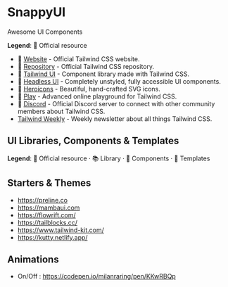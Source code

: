 # SnappyUI

Awesome UI Components 

**Legend**: 💙 Official resource

- 💙 [Website](https://tailwindcss.com) - Official Tailwind CSS website.
- 💙 [Repository](https://github.com/tailwindcss/tailwindcss) - Official Tailwind CSS repository.
- 💙 [Tailwind UI](https://tailwindui.com) - Component library made with Tailwind CSS.
- 💙 [Headless UI](https://github.com/tailwindlabs/headlessui) - Completely unstyled, fully accessible UI components.
- 💙 [Heroicons](https://heroicons.com/) - Beautiful, hand-crafted SVG icons.
- 💙 [Play](https://play.tailwindcss.com/) - Advanced online playground for Tailwind CSS.
- 💙 [Discord](https://tailwindcss.com/discord) - Official Discord server to connect with other community members about Tailwind CSS.
- [Tailwind Weekly](https://tailwindweekly.com/) - Weekly newsletter about all things Tailwind CSS.


## UI Libraries, Components & Templates

**Legend**: 💙 Official resource · 📚 Library · 🧩 Components · 📁 Templates


## Starters & Themes

 - https://preline.co
 - https://mambaui.com
 - https://flowrift.com/
 - https://tailblocks.cc/
 - https://www.tailwind-kit.com/
 - https://kutty.netlify.app/


## Animations
 - On/Off : https://codepen.io/milanraring/pen/KKwRBQp
